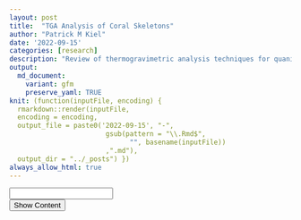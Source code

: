 ```yaml
---
layout: post
title:  "TGA Analysis of Coral Skeletons"
author: "Patrick M Kiel"
date: '2022-09-15'
categories: [research]
description: "Review of thermogravimetric analysis techniques for quanitative comparisons of coral skeletal properties."
output:
  md_document:
    variant: gfm
    preserve_yaml: TRUE
knit: (function(inputFile, encoding) {
  rmarkdown::render(inputFile, 
  encoding = encoding, 
  output_file = paste0('2022-09-15', "-",
                        gsub(pattern = "\\.Rmd$",
                              "", basename(inputFile))
                        ,".md"), 
  output_dir = "../_posts") })
always_allow_html: true
---
```


<script type="text/javascript">

window.onload = function() {
    //query string in the password
    const urlParams = new URLSearchParams(window.location.search);
    const pass = urlParams.get('pass')
    document.getElementById("password").value = pass;
};

function verify() {
  <!-- set the password here -->
  if (document.getElementById('password').value === 'tga') {
    document.getElementById('HIDDENDIV').classList.remove("hidden"); 
    document.getElementById('credentials').classList.add("hidden"); // Hide the div containing the credentials
  } else {
    alert('Invalid Password! You cannot view this content.');
    password.setSelectionRange(0, password.value.length);
  }
  return false;
}
</script>
<style type="text/css">
/*Change content Display */
.hidden {
  display: none;
}
img {
    max-width: 90%;
    margin: 0 auto;
}
</style>
<!-- The password box -->

<div id="credentials">

<input type="text" id="password" onkeydown="if (event.keyCode == 13) verify()" />
<br/>
<input id="button" type="button" value="Show Content" onclick="verify()" />

</div>

<!-- The content we want to show after password -->

<div id="HIDDENDIV" class="hidden" markdown="1">

<!-- Place all chunks, text, etc here as you would a normal RMarkdown document -->

# Overview

Thermogravimetric analysis (TGA) is a quantitative materials technique
that linearly heats a sample and simultaneously measures its mass as the
sample degrades. By looking at the percent decomposition over discrete
regions, we can characterize the coral sample’s fractional constituents.
The heating occurs in an inert environment (N<sub>2</sub> gas) to avoid
sample oxidation.

For analysis, we can use the first derivative of the TGA curve (called
the DTG curve) to identify the start, peak, and end temperatures for
each respective region. Then, we can integrate between the start and end
temperatures to calculate the percent degradation. For example, an
aragonite coral skeleton may have two peaks: decomposition of the
intracrystaline organics at approximately and the decomposition of
CaCO<sub>3</sub> to CaO and CO<sub>2</sub> at approximately 600-800°C
(Fig 1.).

<h5>
Figure 1. Example TGA and DTG Curve
</h5>

<img src="/notebook/images/tgaAnalysis/example-TGA-1.png" width="90%" style="display: block; margin: auto;" />

In this document, I review the current coral TGA literature, describe
the samples I have tested thus far and the proposed analysis
methodology, and begin to analyze my initial results.

# Literature Review

There are a handful of publications which have used TGA to analyze coral
skeletons grown or collected under acidified environments. The most
interesting ones in my opinion are Coronado *et al.* 2019, Moynihan *et
al.* 2021, and Prada *et al.* 2021 for their use of the method and the
findings they present. A complete list of references I draw upon is
included below.

### Coronado *et al.* 2019

This paper sought to disentangle the biological effects on calcification
to make corals a more reliable paleoclimate proxy (i.e. better their
understand vital effects). They cultured *Stylophora pistillata* under
pH 8.2, 7.6, and 7.3 and found differences in the aragonite precipitated
by the corals under these treatments due to the increased amount of
intracrystalline organic matrix and water content as measured by TGA.

They heated at a rate of 10°C/min to 1000°C, but limited their analysis
to discrete regions from ambient to 520°C, focusing mainly on the
decomposition of water from ambient to 275°C and bulk organic matrix, OH
groups, and possible ACC from 275-520°C (Table 1). There was no clear
pattern for water, but for the 275-520°C group there was a lineal
increase across treatments(Fig. 2).

<table class=" lightable-classic" style="font-family: &quot;Arial Narrow&quot;, &quot;Source Sans Pro&quot;, sans-serif; margin-left: auto; margin-right: auto;">
<caption>
Table 1: Coronado et al. 2019 analysis Regions
</caption>
<thead>
<tr>
<th style="text-align:center;font-weight: bold;">
Temperature
</th>
<th style="text-align:center;font-weight: bold;">
Name
</th>
<th style="text-align:center;font-weight: bold;">
Reasoning
</th>
</tr>
</thead>
<tbody>
<tr>
<td style="text-align:center;">
20-150
</td>
<td style="text-align:center;">
Nonstructural water
</td>
<td style="text-align:center;">
evaporation of nonstructural water molecules
</td>
</tr>
<tr>
<td style="text-align:center;">
150-210
</td>
<td style="text-align:center;">
Structural Water
</td>
<td style="text-align:center;">
</td>
</tr>
<tr>
<td style="text-align:center;">
210-275
</td>
<td style="text-align:center;">
</td>
<td style="text-align:center;">
</td>
</tr>
<tr>
<td style="text-align:center;">
275-300
</td>
<td style="text-align:center;">
</td>
<td style="text-align:center;">
</td>
</tr>
<tr>
<td style="text-align:center;">
300-330
</td>
<td style="text-align:center;">
ACC
</td>
<td style="text-align:center;">
crystallization of ACC, which occurs \~ 316
</td>
</tr>
<tr>
<td style="text-align:center;">
330-411
</td>
<td style="text-align:center;">
</td>
<td style="text-align:center;">
</td>
</tr>
<tr>
<td style="text-align:center;">
411-440
</td>
<td style="text-align:center;">
</td>
<td style="text-align:center;">
transformation of aragonite to calcite, which occurs \~418
</td>
</tr>
<tr>
<td style="text-align:center;">
440-520
</td>
<td style="text-align:center;">
</td>
<td style="text-align:center;">
</td>
</tr>
<tr>
<td style="text-align:center;">
20-275
</td>
<td style="text-align:center;">
H2O
</td>
<td style="text-align:center;">
Integrates over all nonstructural water
</td>
</tr>
<tr>
<td style="text-align:center;">
275-520
</td>
<td style="text-align:center;">
OM-OH-ACC
</td>
<td style="text-align:center;">
captures all organic matrix, structural water, and ACC crystallization
</td>
</tr>
</tbody>
</table>
<h5>
Figure 2. TGA Results from Coronado et al. 2019
</h5>

![](/notebook/images/tgaAnalysis/Coronado2019Results.png)<!-- -->

### Moynihan *et al.* 2021

This paper looked at *Porites* coral cores collected from Thailand,
Singapore, and Taiwan and correlated micro-mechanical properties with
environmental conditions. They found that corals from low salinity and
high sedimentation environments (large freshwater influx) had higher
organic content and increased embrittlement.

Their analysis looked at TGA from 20-500°C, which was achieved by
heating to a 200C isotherm for 5 minutes followed by a 10°C/min ramp to
400°C and then followed by a 20°C/min ramp to 500°C. They used the DTG
curve to identify the temperature of maximum weight loss change (Tmax)
and then defined three regions to determine percent change: 175 to
225°C, Tmax-50 - Tmax+50°C, and Tmax+50 to 500°C. They measured
micro-mechanical properties with an nanoindentation test.

<h5>
Figure 3. Regression of micro-mechanical properties and TGA, Moynihan et
al. 2019
</h5>

![](/notebook/images/tgaAnalysis/Moynihan2021.png)<!-- -->

### Prada *et al.* 2021

This paper looked at four populations of naturally occurring reefs in
Papa New Guinea, two located by a CO<sub>2</sub> seep and two nearby
control sites. They measured 32 samples in total (10 for each control
and seep site at Dobu and 6 for each site at Upa Upasina). Their
analysis looked at TGA from 20-600°C at 10°C/min incremeents with a
120°C istotherm for 5 minutes to stabalize the removal of adsorbed
water. They then focussed their analysis on the region from 125-250°C
(structured water molecules) and 250-470°C (organix matrix).

They only found significant differences between sites in intraskeletal
strucutred water and intraskeletal OM at Upa Upasina, suggesting that
differences may not be solely environmentally controlled and their may
be physiological control of these parameters which are different between
different populations. Though further evidence to support this claim is
not presented here.

<h5>
Figure 4. TGA Results from Prada et al. 2021
</h5>

![](/notebook/images/tgaAnalysis/Prada2021.png)<!-- -->

## Takeaways

Each of these papers analyzed TGA data slightly differently. However,
there is general agreement in the organic matrix limits (250-470°C) and
the structural water limits (150-225°C). There is potentially other
regions of interest too including the crystallization of ACC (300-330°C,
\~316°C) and the monotropic transformation of aragonite to calcite
(411-440°C, \~418°C). See section below where I propose the analysis I
will undertake.

## References

1.  Coronado, I., Fine, M., Bosellini, F. R. & Stolarski, J. Impact of
    ocean acidification on crystallographic vital effect of the coral
    skeleton. Nat. Commun. 10, 1–9 (2019).
2.  Cuif, J. P., Dauphin, Y. Y., Doucet, J., Salome, M. & Susini, J.
    XANES mapping of organic sulfate in three scleractinian coral
    skeletons. Geochim. Cosmochim. Acta 67, 75–83 (2003).
3.  Cuif, J. P. et al. Fine-scale growth patterns in coral skeletons:
    Biochemical control over crystallization of aragonite fibres and
    assessment of early diagenesis. Geol. Soc. Spec. Publ. 303, 87–96
    (2008).
4.  Cuif, J. P., Dauphin, Y., Berthet, P. & Jegoudez, J. Associated
    water and organic compounds in coral skeletons: Quantitative
    thermogravimetry coupled to infrared absorption spectrometry.
    Geochemistry, Geophys. Geosystems 5, 1–9 (2004).
5.  Dauphin, Y., Cuif, J. P. & Massard, P. Persistent organic components
    in heated coral aragonitic skeletons-Implications for
    palaeoenvironmental reconstructions. Chem. Geol. 231, 26–37 (2006).
6.  Falini, G. et al. Control of aragonite deposition in colonial corals
    by intra-skeletal macromolecules. J. Struct. Biol. 183, 226–238
    (2013).
7.  Goffredo, S. et al. Biomineralization control related to population
    density under ocean acidification. Nat. Clim. Chang. 4, 593–597
    (2014).
8.  Moynihan, M. A. et al. Environmental impact on the mechanical
    properties of Porites spp. corals. Coral Reefs 40, 701–717 (2021).
9.  Pasquini, L. et al. Isotropic microscale mechanical properties of
    coral skeletons. J. R. Soc. Interface 12, 1–9 (2015).
10. Prada, F. et al. Coral micro- and macro-morphological skeletal
    properties in response to life-long acclimatization at CO2 vents in
    Papua New Guinea. Sci. Rep. 11, 1–10 (2021).
11. Reggi, M. et al. Biomineralization in mediterranean corals: The role
    of the intraskeletal organic matrix. Cryst. Growth Des. 14,
    4310–4320 (2014).
12. Schmidt, M. P., Ilott, A. J., Phillips, B. L. & Reeder, R. J.
    Structural changes upon dehydration of amorphous calcium carbonate.
    Cryst. Growth Des. 14, 938–951 (2014).
13. Stolarski, J. & Mazur, M. Nanostructure of biogenic versus abiogenic
    calcium carbonate crystals. Acta Palaeontol. Pol. 50, 847–865
    (2005).

# Samples

The corals for this first batch of analysis come from Allyson Demerlis’s
recent project where she investigated gene expression during a rapid
bleaching experiment of 3 *Acropora cervicornis* genotypes. Some of the
corals underwent a thermal stress-hardening treatment where the corals
were exposed to a daily variable temperature which is believed to
increase a coral’s bleaching resilience. The corals exposed to the high
temperatures (36°C) had high amounts of mortality and I took these
skeletons to analyze.

<h5>
Figure 5. Calcification data from Allyson Demerlis’s project
</h5>

<img src="/notebook/images/tgaAnalysis/allysonStressHardening-1.png" width="90%" style="display: block; margin: auto;" />

There was a significant effect of the coral genotype (F=23.27,
p=7.78e-6), but no observed effect of stress hardening treatment on
calcification rates (F=0.91, p=0.352). Following post-hoc testing, the
significant genotype effect was driven by genotype MB-B which had much
higher rates than BC-8B and SI-C which had similar calcification rates.

Thus, we are conducting these tests with a special focus on genotype
MB-B to see if its faster calcification rate results in any observable
differences in skeletal properties.

# Proposed Analysis

With the reviewed literature above, I synthesized the analysis I plan to
conduct with the goals of 1) automating the analysis; 2) characterizing
the structural water, organic matrix, ACC, aragonite to calcite, and
calcium carbonate regions; and 3) analyzing if there are any propertie
conserved among genotypes.

## Programatic Analysis

The first way I will analyze will be to find inflection points of the
DTG curve to identify the start, peak, and stop of the organc matrix
region between 240 and 450°C and the calcium carbonate region between
450 and 850°C. I first calculate the second derivative of the TGA curve
and identify all points of inflection (f’’ goes from positive to
negative). In theory there should only be three points of inflection
denoting the start, peak, and stop of the DTG curve. However, due to
noise within the data, there is often instances where there is five or
more points of inflection. To counteract that, I also run a cumulative
minimum function to find the minimum of the DTG curve which corresponds
to the peak. I then find the 3 values within the returned point of
inflection which center around the peak.

Here is an example. My inflection function returns the values
12,10,7,6,9,10,12. And the cummin function returns the value 6. I center
this around the inflection point and extract 7,6, and 9.

This removes the observed noise and when graphed below, you can see that
the extract points correspond with the inflection points you can
visualize.

The other ways I will analyze the data will be over discrete intervals
including, 1. Non structural water (40-150) 2. Structural water
(125-250) 3. Total water (40-250) 4. Organic matrix (250-470) 5.
Crystallization of ACC (300-330) 6. Aragonite to Calcite Transformation
(411-440) 7. Organic Matrix + ACC + OH Groups (275-520) 8. CaCO3
(600-800)

# Initial Results

\[\[1\]\]
<img src="/notebook/images/tgaAnalysis/TGA-Analysis-1.png" width="90%" style="display: block; margin: auto;" />
\[\[2\]\]
<img src="/notebook/images/tgaAnalysis/TGA-Analysis-2.png" width="90%" style="display: block; margin: auto;" />
\[\[3\]\]
<img src="/notebook/images/tgaAnalysis/TGA-Analysis-3.png" width="90%" style="display: block; margin: auto;" />
\[\[4\]\]
<img src="/notebook/images/tgaAnalysis/TGA-Analysis-4.png" width="90%" style="display: block; margin: auto;" />
\[\[5\]\]
<img src="/notebook/images/tgaAnalysis/TGA-Analysis-5.png" width="90%" style="display: block; margin: auto;" />
\[\[6\]\]
<img src="/notebook/images/tgaAnalysis/TGA-Analysis-6.png" width="90%" style="display: block; margin: auto;" />
\[\[7\]\]
<img src="/notebook/images/tgaAnalysis/TGA-Analysis-7.png" width="90%" style="display: block; margin: auto;" />
<table>
<caption>
Table 2: Batch 1 Results
</caption>
<thead>
<tr>
<th style="text-align:center;">
sample
</th>
<th style="text-align:center;">
region
</th>
<th style="text-align:center;">
start
</th>
<th style="text-align:center;">
peak
</th>
<th style="text-align:center;">
stop
</th>
<th style="text-align:center;">
loss
</th>
</tr>
</thead>
<tbody>
<tr>
<td style="text-align:center;">
149
</td>
<td style="text-align:center;">
caco3
</td>
<td style="text-align:center;">
489.67
</td>
<td style="text-align:center;">
736.54
</td>
<td style="text-align:center;">
783.31
</td>
<td style="text-align:center;">
41.623
</td>
</tr>
<tr>
<td style="text-align:center;">
15
</td>
<td style="text-align:center;">
caco3
</td>
<td style="text-align:center;">
483.64
</td>
<td style="text-align:center;">
727.17
</td>
<td style="text-align:center;">
828.90
</td>
<td style="text-align:center;">
42.146
</td>
</tr>
<tr>
<td style="text-align:center;">
23
</td>
<td style="text-align:center;">
caco3
</td>
<td style="text-align:center;">
474.82
</td>
<td style="text-align:center;">
736.70
</td>
<td style="text-align:center;">
813.37
</td>
<td style="text-align:center;">
39.913
</td>
</tr>
<tr>
<td style="text-align:center;">
35
</td>
<td style="text-align:center;">
caco3
</td>
<td style="text-align:center;">
492.03
</td>
<td style="text-align:center;">
738.92
</td>
<td style="text-align:center;">
787.37
</td>
<td style="text-align:center;">
41.630
</td>
</tr>
<tr>
<td style="text-align:center;">
58
</td>
<td style="text-align:center;">
caco3
</td>
<td style="text-align:center;">
482.51
</td>
<td style="text-align:center;">
736.05
</td>
<td style="text-align:center;">
781.15
</td>
<td style="text-align:center;">
41.728
</td>
</tr>
<tr>
<td style="text-align:center;">
67
</td>
<td style="text-align:center;">
caco3
</td>
<td style="text-align:center;">
488.29
</td>
<td style="text-align:center;">
718.48
</td>
<td style="text-align:center;">
768.58
</td>
<td style="text-align:center;">
41.672
</td>
</tr>
<tr>
<td style="text-align:center;">
88
</td>
<td style="text-align:center;">
caco3
</td>
<td style="text-align:center;">
485.81
</td>
<td style="text-align:center;">
729.35
</td>
<td style="text-align:center;">
776.11
</td>
<td style="text-align:center;">
41.586
</td>
</tr>
<tr>
<td style="text-align:center;">
149
</td>
<td style="text-align:center;">
organics
</td>
<td style="text-align:center;">
247.95
</td>
<td style="text-align:center;">
299.61
</td>
<td style="text-align:center;">
376.28
</td>
<td style="text-align:center;">
1.865
</td>
</tr>
<tr>
<td style="text-align:center;">
15
</td>
<td style="text-align:center;">
organics
</td>
<td style="text-align:center;">
253.59
</td>
<td style="text-align:center;">
303.58
</td>
<td style="text-align:center;">
381.91
</td>
<td style="text-align:center;">
1.780
</td>
</tr>
<tr>
<td style="text-align:center;">
23
</td>
<td style="text-align:center;">
organics
</td>
<td style="text-align:center;">
253.12
</td>
<td style="text-align:center;">
298.10
</td>
<td style="text-align:center;">
369.77
</td>
<td style="text-align:center;">
1.786
</td>
</tr>
<tr>
<td style="text-align:center;">
35
</td>
<td style="text-align:center;">
organics
</td>
<td style="text-align:center;">
255.31
</td>
<td style="text-align:center;">
300.30
</td>
<td style="text-align:center;">
378.63
</td>
<td style="text-align:center;">
1.789
</td>
</tr>
<tr>
<td style="text-align:center;">
58
</td>
<td style="text-align:center;">
organics
</td>
<td style="text-align:center;">
252.46
</td>
<td style="text-align:center;">
302.45
</td>
<td style="text-align:center;">
379.12
</td>
<td style="text-align:center;">
1.827
</td>
</tr>
<tr>
<td style="text-align:center;">
67
</td>
<td style="text-align:center;">
organics
</td>
<td style="text-align:center;">
249.91
</td>
<td style="text-align:center;">
299.89
</td>
<td style="text-align:center;">
368.22
</td>
<td style="text-align:center;">
1.826
</td>
</tr>
<tr>
<td style="text-align:center;">
88
</td>
<td style="text-align:center;">
organics
</td>
<td style="text-align:center;">
264.10
</td>
<td style="text-align:center;">
299.09
</td>
<td style="text-align:center;">
365.75
</td>
<td style="text-align:center;">
1.638
</td>
</tr>
</tbody>
</table>

# Stats

<h5>
Figure 6. Genotype Specific Percent Loss
</h5>

<img src="/notebook/images/tgaAnalysis/genotypeStats-1.png" width="90%" style="display: block; margin: auto;" />
The organics figure looks like MB-B has a slight difference, but looking
at the y axis its median is only 4% less than the median of the other
two genotypes and currently not showing significant genotype differences
(F=2.027, p=0.247).

</div>
